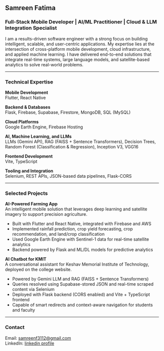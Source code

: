 ## Samreen Fatima

### Full-Stack Mobile Developer | AI/ML Practitioner | Cloud & LLM Integration Specialist

I am a results-driven software engineer with a strong focus on building intelligent, scalable, and user-centric applications. My expertise lies at the intersection of cross-platform mobile development, cloud infrastructure, and applied machine learning. I have delivered end-to-end solutions that integrate real-time systems, large language models, and satellite-based analytics to solve real-world problems.

---

### Technical Expertise

**Mobile Development**  
Flutter, React Native

**Backend & Databases**  
Flask, Firebase, Supabase, Firestore, MongoDB, SQL (MySQL)

**Cloud Platforms**  
 Google Earth Engine, Firebase Hosting

**AI, Machine Learning, and LLMs**  
LLMs (Gemini API), RAG (FAISS + Sentence Transformers), Decision Trees, Random Forest (Classification & Regression), Inception V3, VGG16

**Frontend Development**  
Vite, TypeScript

**Tooling and Integration**  
Selenium, REST APIs, JSON-based data pipelines, Flask-CORS

---

### Selected Projects

**AI-Powered Farming App**  
An intelligent mobile solution that leverages deep learning and satellite imagery to support precision agriculture.  
- Built with Flutter and React Native, integrated with Firebase and AWS  
- Implemented rainfall prediction, crop yield forecasting, crop recommendation, and land/crop classification  
- Used Google Earth Engine with Sentinel-1 data for real-time satellite analytics  
- Backend powered by Flask and ML/DL models for predictive analytics

**AI Chatbot for KMIT**  
A conversational assistant for Keshav Memorial Institute of Technology, deployed on the college website.  
- Powered by Gemini LLM and RAG (FAISS + Sentence Transformers)  
- Queries resolved using Supabase-stored JSON and real-time scraped content via Selenium  
- Deployed with Flask backend (CORS enabled) and Vite + TypeScript frontend  
- Capable of smart redirects and context-aware navigation for students and faculty

---

### Contact

Email: [samreenf3112@gmail.com](mailto:samreenf3112@gmail.com)  
LinkedIn: [linkedin profile](https://www.linkedin.com/in/samreen-fatima-294441348/)
